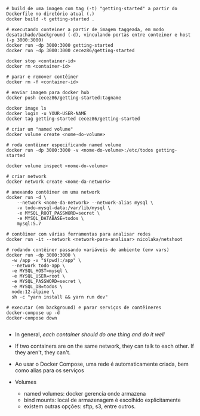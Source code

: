 ```shell
# build de uma imagem com tag (-t) "getting-started" a partir do Dockerfile no diretório atual (.)
docker build -t getting-started .

# executando conteiner a partir de imagem taggeada, em modo desatachado/background (-d), vinculando portas entre conteiner e host (-p 3000:3000)
docker run -dp 3000:3000 getting-started
docker run -dp 3000:3000 cecez86/getting-started

docker stop <container-id>
docker rm <container-id>

# parar e remover contêiner
docker rm -f <container-id>

# enviar imagem para docker hub
docker push cecez86/getting-started:tagname

docker image ls
docker login -u YOUR-USER-NAME
docker tag getting-started cecez86/getting-started

# criar um "named volume"
docker volume create <nome-do-volume>

# roda contêiner especificando named volume
docker run -dp 3000:3000 -v <nome-do-volume>:/etc/todos getting-started

docker volume inspect <nome-do-volume>

# criar network
docker network create <nome-da-network>

# anexando contêiner em uma network
docker run -d \
    --network <nome-da-network> --network-alias mysql \
    -v todo-mysql-data:/var/lib/mysql \
    -e MYSQL_ROOT_PASSWORD=secret \
    -e MYSQL_DATABASE=todos \
    mysql:5.7

# contêiner com várias ferramentas para analisar redes
docker run -it --network <network-para-analisar> nicolaka/netshoot

# rodando contêiner passando variáveis de ambiente (env vars)
docker run -dp 3000:3000 \
  -w /app -v "$(pwd):/app" \
  --network todo-app \
  -e MYSQL_HOST=mysql \
  -e MYSQL_USER=root \
  -e MYSQL_PASSWORD=secret \
  -e MYSQL_DB=todos \
  node:12-alpine \
  sh -c "yarn install && yarn run dev"

# executar (em background) e parar serviços de contêineres
docker-compose up -d 
docker-compose down


```

- In general, *each container should do one thing and do it well*
- If two containers are on the same network, they can talk to each other. If they aren't, they can't.
- Ao usar o Docker Compose, uma rede é automaticamente criada, bem como alias para os serviços

- Volumes
    - named volumes: docker gerencia onde armazena
    - bind mounts: local de armazenagem é escolhido explicitamente
    - existem outras opções: sftp, s3, entre outros.